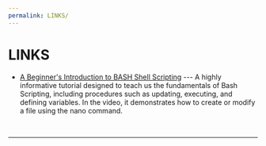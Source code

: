 ```yaml
---
permalink: LINKS/
---
```


# LINKS

* [A Beginner's Introduction to BASH Shell Scripting](https://youtu.be/_n5ZegzieSQ?si=drOMRCL-5QOw_hKO) --- 
A highly informative tutorial designed to teach us the fundamentals of Bash Scripting, including procedures such as updating, executing, and defining variables. In the video, it demonstrates how to create or modify a file using the nano command.
<br>
<hr>
